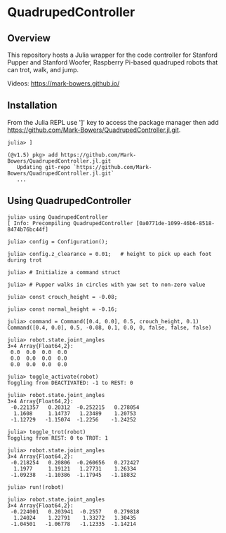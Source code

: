 # QuadrupedController

## Overview
This repository hosts a Julia wrapper for the code controller for Stanford Pupper and Stanford Woofer, Raspberry Pi-based quadruped robots that can trot, walk, and jump.

Videos: https://mark-bowers.github.io/

## Installation
From the Julia REPL use ']' key to access the package manager then add https://github.com/Mark-Bowers/QuadrupedController.jl.git.

```julia-repl
julia> ]

(@v1.5) pkg> add https://github.com/Mark-Bowers/QuadrupedController.jl.git
   Updating git-repo `https://github.com/Mark-Bowers/QuadrupedController.jl.git`
   ...
```
## Using QuadrupedController
```julia-repl
julia> using QuadrupedController
[ Info: Precompiling QuadrupedController [0a0771de-1099-46b6-8518-8474b76bc44f]

julia> config = Configuration();

julia> config.z_clearance = 0.01;   # height to pick up each foot during trot

julia> # Initialize a command struct

julia> # Pupper walks in circles with yaw set to non-zero value

julia> const crouch_height = -0.08;

julia> const normal_height = -0.16;

julia> command = Command([0.4, 0.0], 0.5, crouch_height, 0.1)
Command([0.4, 0.0], 0.5, -0.08, 0.1, 0.0, 0, false, false, false)

julia> robot.state.joint_angles
3×4 Array{Float64,2}:
 0.0  0.0  0.0  0.0
 0.0  0.0  0.0  0.0
 0.0  0.0  0.0  0.0

julia> toggle_activate(robot)
Toggling from DEACTIVATED: -1 to REST: 0

julia> robot.state.joint_angles
3×4 Array{Float64,2}:
 -0.221357   0.20312  -0.252215   0.278054
  1.1608     1.14737   1.23489    1.20753
 -1.12729   -1.15074  -1.2256    -1.24252

julia> toggle_trot(robot)
Toggling from REST: 0 to TROT: 1

julia> robot.state.joint_angles
3×4 Array{Float64,2}:
 -0.218254   0.20806  -0.260656   0.272427
  1.1977     1.19121   1.27731    1.26334
 -1.09238   -1.10386  -1.17945   -1.18832

julia> run!(robot)

julia> robot.state.joint_angles
3×4 Array{Float64,2}:
 -0.224001   0.203941  -0.2557    0.279818
  1.24024    1.22791    1.33272   1.30435
 -1.04501   -1.06778   -1.12335  -1.14214

```